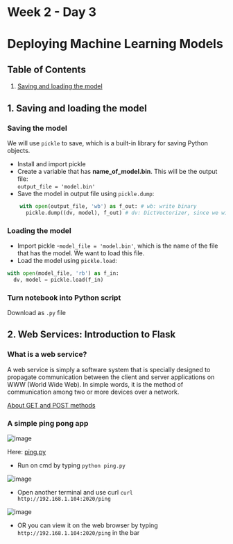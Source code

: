 # Week 2 - Day 3

# Deploying Machine Learning Models

## Table of Contents

<ol>
  <li><a href="#1-saving-and-loading-the-model">Saving and loading the model</a></li>
</ol>

## 1. Saving and loading the model

### Saving the model
We will use `pickle` to save, which is a built-in library for saving Python objects.
- Install and import pickle
- Create a variable that has **name_of_model.bin**. This will be the output file: <br> `output_file = 'model.bin'`
- Save the model in output file using `pickle.dump`:
```python
    with open(output_file, 'wb') as f_out: # wb: write binary
      pickle.dump((dv, model), f_out) # dv: DictVectorizer, since we will need it in this model
```

### Loading the model
- Import pickle
-`model_file = 'model.bin'`, which is the name of the file that has the model. We want to load this file.
- Load the model using `pickle.load`:
``` python
with open(model_file, 'rb') as f_in:
  dv, model = pickle.load(f_in)
```

### Turn notebook into Python script
Download as `.py` file

## 2. Web Services: Introduction to Flask

### What is a web service?
A web service is simply a software system that is specially designed to propagate communication between the client and server applications on WWW (World Wide Web). In simple words, it is the method of communication among two or more devices over a network.

<a href="https://www.w3schools.com/tags/ref_httpmethods.asp">About GET and POST methods</a>

### A simple ping pong app

![image](https://user-images.githubusercontent.com/70928356/205270303-6740e8b2-b847-4e30-b3e2-6b550a07d625.png)

Here: <a href="https://github.com/SohailaDiab/365-Days-of-AI/blob/main/Week-2/Day-3/ping.py">ping.py</a>

- Run on cmd by typing `python ping.py`

![image](https://user-images.githubusercontent.com/70928356/205271990-e093fd2e-3710-4778-b4ae-88bc5104e660.png)

- Open another terminal and use curl `curl http://192.168.1.104:2020/ping` 

![image](https://user-images.githubusercontent.com/70928356/205272269-6812532e-d710-44de-83d5-0db9eaa572c0.png)

- OR you can view it on the web browser by typing `http://192.168.1.104:2020/ping` in the bar

